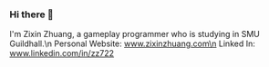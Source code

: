 ### Hi there 👋
I'm Zixin Zhuang, a gameplay programmer who is studying in SMU Guildhall.\n
Personal Website: www.zixinzhuang.com\n
Linked In: www.linkedin.com/in/zz722



<!--
**Zix0722/Zix0722** is a ✨ _special_ ✨ repository because its `README.md` (this file) appears on your GitHub profile.

Here are some ideas to get you started:

- 🔭 I’m currently working on ...
- 🌱 I’m currently learning ...
- 👯 I’m looking to collaborate on ...
- 🤔 I’m looking for help with ...
- 💬 Ask me about ...
- 📫 How to reach me: ...
- 😄 Pronouns: ...
- ⚡ Fun fact: ...
-->
